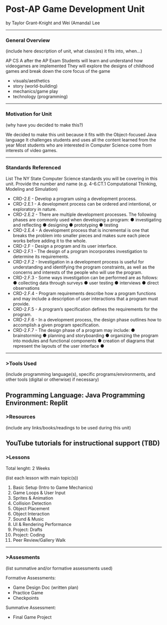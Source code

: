 # Post-AP Game Development Unit
by Taylor Grant-Knight and Wei (Amanda) Lee

-----

### General Overview
(include here description of unit, what class(es) it fits into, when...)

AP CS A after the AP Exam
Students will learn and understand how videogames are implemented 
They will explore the designs of childhood games and break down the core focus of the game
- visuals/aesthetics
- story (world-building)
- mechanics/game play
- technology (programming)
---

### Motivation for Unit
(why have you decided to make this?)

We decided to make this unit because it fits with the Object-focused Java language
It challenges students and uses all the content learned from the year
Most students who are interested in Computer Science come from interests of video games.

---

### Standards Referenced
List The NY State Computer Science standards you will be covering in this unit. Provide the number and name (e.g. 4-6.CT.1 Computational Thinking, Modeling and Simulation) 
- CRD-2.E - Develop a program using a development process.
- CRD-2.E.1 - A development process can be ordered and intentional, or exploratory in nature.
- CRD-2.E.2 - There are multiple development processes. The following phases are commonly used when developing a program: ● investigating and reflecting ● designing ● prototyping ● testing
- CRD-2.E.4 - A development process that is incremental is one that breaks the problem into smaller pieces and makes sure each piece works before adding it to the whole.
- CRD-2.F - Design a program and its user interface.
- CRD-2.F.1 - The design of a program incorporates investigation to determine its requirements.
- CRD-2.F.2 - Investigation in a development process is useful for understanding and identifying the program constraints, as well as the concerns and interests of the people who will use the program.
- CRD-2.F.3 - Some ways investigation can be performed are as follows: ●        collecting data through surveys ●        user testing ●        interviews ●        direct observations
- CRD-2.F.4 - Program requirements describe how a program functions and may include a description of user interactions that a program must provide.
- CRD-2.F.5 - A program’s specification defines the requirements for the program.
- CRD-2.F.6 - In a development process, the design phase outlines how to accomplish a given program specification.
- CRD-2.F.7 - The design phase of a program may include: ●        brainstorming ●        planning and storyboarding ●        organizing the program into modules and functional components ●        creation of diagrams that represent the layouts of the user interface ●
---

### >Tools Used
(include programming language(s), specific programs/environments, and other tools (digital or otherwise) if necessary)

Programming Language: Java
Programming Environment: Replit
---

### >Resources
(include any links/books/readings to be used during this unit)

YouTube tutorials for instructional support (TBD)
---

### >Lessons
Total lenght: 2 Weeks

(list each lesson with main topic(s))

1. Basic Setup (Intro to Game Mechanics)
2. Game Loops & User Input
3. Sprites &  Animation
4. Collision Detection
5. Object Placement
6. Object Interaction
7. Sound & Music
8. UI & Rendering Performance
9. Project: Drafts
10. Project: Coding
11. Peer Review/Gallery Walk

---

### >Assesments
(list summative and/or formative assessments used)

Formative Assessments:
- Game Design Doc (written plan)
- Practice Game
- Checkpoints 

Summative Assessment:
- Final Game Project

